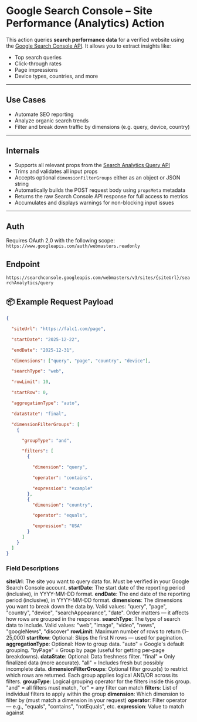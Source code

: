 # Google Search Console – Site Performance (Analytics) Action

This action queries **search performance data** for a verified website using the [Google Search Console API](https://developers.google.com/webmaster-tools/search-console-api-original/v3/searchanalytics/query). It allows you to extract insights like:

- Top search queries  
- Click-through rates  
- Page impressions  
- Device types, countries, and more  

---

## Use Cases

- Automate SEO reporting  
- Analyze organic search trends  
- Filter and break down traffic by dimensions (e.g. query, device, country)  

---

## Internals

- Supports all relevant props from the [Search Analytics Query API](https://developers.google.com/webmaster-tools/search-console-api-original/v3/searchanalytics/query)  
- Trims and validates all input props  
- Accepts optional `dimensionFilterGroups` either as an object or JSON string  
- Automatically builds the POST request body using `propsMeta` metadata  
- Returns the raw Search Console API response for full access to metrics  
- Accumulates and displays warnings for non-blocking input issues  

---

## Auth

Requires OAuth 2.0 with the following scope: `https://www.googleapis.com/auth/webmasters.readonly`


## Endpoint
`https://searchconsole.googleapis.com/webmasters/v3/sites/{siteUrl}/searchAnalytics/query`


## 📦 Example Request Payload



```json
{

  "siteUrl": "https://falc1.com/page",

  "startDate": "2025-12-22",

  "endDate": "2025-12-31",

  "dimensions": ["query", "page", "country", "device"],

  "searchType": "web",

  "rowLimit": 10,

  "startRow": 0,

  "aggregationType": "auto",

  "dataState": "final",

  "dimensionFilterGroups": [
    {

      "groupType": "and",

      "filters": [
        {

          "dimension": "query",

          "operator": "contains",

          "expression": "example"
        },
        {
          "dimension": "country",

          "operator": "equals",

          "expression": "USA"
        }
      ]
    }
  ]
}
```

### Field Descriptions

 **siteUrl**: The site you want to query data for. Must be verified in your Google Search Console account.
 **startDate**: The start date of the reporting period (inclusive), in YYYY-MM-DD format.
 **endDate**: The end date of the reporting period (inclusive), in YYYY-MM-DD format.
 **dimensions**: The dimensions you want to break down the data by. Valid values: "query", "page", "country", "device", "searchAppearance", "date". Order matters — it affects how rows are grouped in the response.
 **searchType**: The type of search data to include. Valid values: "web", "image", "video", "news", "googleNews", "discover"
 **rowLimit**: Maximum number of rows to return (1–25,000)
 **startRow**: Optional: Skips the first N rows — used for pagination.
 **aggregationType**: Optional: How to group data. "auto" = Google's default grouping. "byPage" = Group by page (useful for getting per-page breakdowns).
 **dataState**: Optional: Data freshness filter. "final" = Only finalized data (more accurate). "all" = Includes fresh but possibly incomplete data.
 **dimensionFilterGroups**: Optional filter group(s) to restrict which rows are returned. Each group applies logical AND/OR across its filters.
   **groupType**: Logical grouping operator for the filters inside this group. "and" = all filters must match, "or" = any filter can match
   **filters**: List of individual filters to apply within the group
      **dimension**: Which dimension to filter by (must match a dimension in your request)
      **operator**: Filter operator — e.g., "equals", "contains", "notEquals", etc.
      **expression**: Value to match against